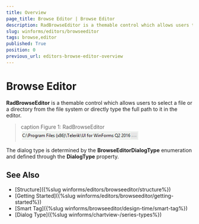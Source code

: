 ```yaml
---
title: Overview
page_title: Browse Editor | Browse Editor
description: RadBrowseEditor is a themable control which allows users to select a file or a directory from the file system or directly to type the full path in the editor.
slug: winforms/editors/browseeditor
tags: browse,editor
published: True
position: 0
previous_url: editors-browse-editor-overview
---
```


# Browse Editor

__RadBrowseEditor__ is a themable control which allows users to select a file or a directory from the file system or directly type the full path to it in the editor.

>caption Figure 1: RadBrowseEditor
![editors-browse-editor-overview 001](images/editors-browse-editor-overview001.png)

The dialog type is determined by the __BrowseEditorDialogType__ enumeration and defined through the __DialogType__ property.

## See Also

* [Structure]({%slug winforms/editors/browseeditor/structure%})
* [Getting Started]({%slug winforms/editors/browseeditor/getting-started%})
* [Smart Tag]({%slug winforms/browseeditor/design-time/smart-tag%})
* [Dialog Type]({%slug winforms/chartview-/series-types%})
